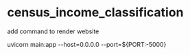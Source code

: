 # census_income_classification

add command to render website

uvicorn main:app --host=0.0.0.0 --port=${PORT:-5000}